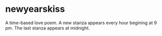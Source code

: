 # newyearskiss
A time-based love poem.
A new stanza appears every hour begining at 9 pm. 
The last stanza appears at midnight. 
